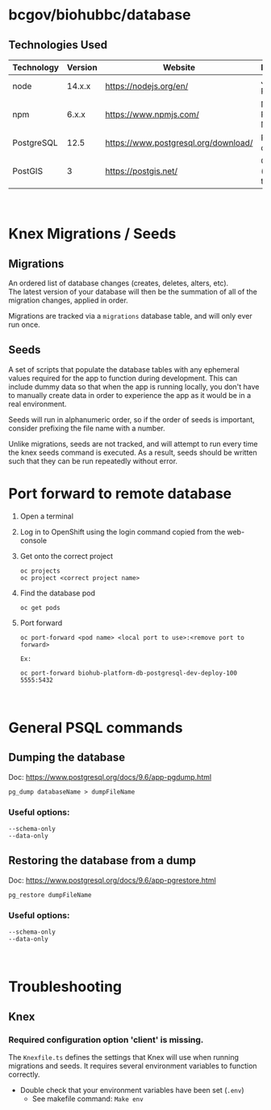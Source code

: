 # bcgov/biohubbc/database

## Technologies Used

| Technology | Version | Website                              | Description          |
| ---------- | ------- | ------------------------------------ | -------------------- |
| node       | 14.x.x  | https://nodejs.org/en/               | JavaScript Runtime   |
| npm        | 6.x.x   | https://www.npmjs.com/               | Node Package Manager |
| PostgreSQL | 12.5    | https://www.postgresql.org/download/ | PSQL database        |
| PostGIS    | 3       | https://postgis.net/                 | GIS (spatial) tools  |

<br />

# Knex Migrations / Seeds

## Migrations

An ordered list of database changes (creates, deletes, alters, etc).  
The latest version of your database will then be the summation of all of the migration changes, applied in order.

Migrations are tracked via a `migrations` database table, and will only ever run once.

## Seeds

A set of scripts that populate the database tables with any ephemeral values required for the app to function during development. This can include dummy data so that when the app is running locally, you don't have to manually create data in order to experience the app as it would be in a real environment.

Seeds will run in alphanumeric order, so if the order of seeds is important, consider prefixing the file name with a number.

Unlike migrations, seeds are not tracked, and will attempt to run every time the knex seeds command is executed. As a result, seeds should be written such that they can be run repeatedly without error.

# Port forward to remote database

1. Open a terminal
2. Log in to OpenShift using the login command copied from the web-console
3. Get onto the correct project
   ```
   oc projects
   oc project <correct project name>
   ```
4. Find the database pod
   ```
   oc get pods
   ```
5. Port forward

   ```
   oc port-forward <pod name> <local port to use>:<remove port to forward>

   Ex:

   oc port-forward biohub-platform-db-postgresql-dev-deploy-100 5555:5432
   ```

<br />

# General PSQL commands

## Dumping the database

Doc: https://www.postgresql.org/docs/9.6/app-pgdump.html

```
pg_dump databaseName > dumpFileName
```

### Useful options:

    --schema-only
    --data-only

## Restoring the database from a dump

Doc: https://www.postgresql.org/docs/9.6/app-pgrestore.html

```
pg_restore dumpFileName
```

### Useful options:

    --schema-only
    --data-only

<br />

# Troubleshooting

## Knex

### Required configuration option 'client' is missing.

The `Knexfile.ts` defines the settings that Knex will use when running migrations and seeds. It requires several environment variables to function correctly.

- Double check that your environment variables have been set (`.env`)
  - See makefile command: `Make env`
